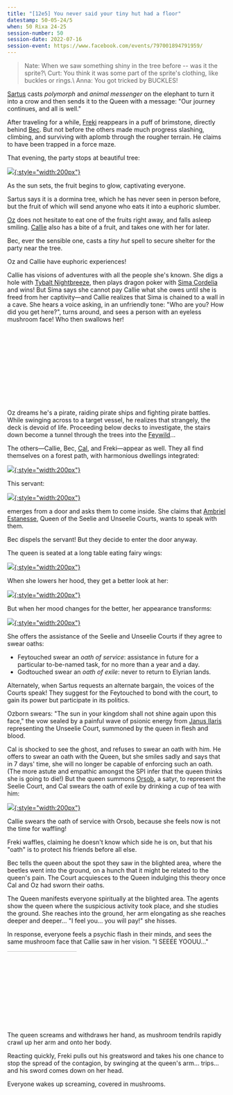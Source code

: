 ```yaml
---
title: "[12e5] You never said your tiny hut had a floor"
datestamp: 50-05-24/5
when: 50 Rixa 24-25
session-number: 50
session-date: 2022-07-16
session-event: https://www.facebook.com/events/797001894791959/
---
```


> Nate: When we saw something shiny in the tree before -- was it the sprite?\\
> Curt: You think it was some part of the sprite's clothing, like buckles or rings.\\
> Anna: You got tricked by BUCKLES!

[Sartus](../dossiers/sartus-morningdew) casts *polymorph* and *animal messenger* on the elephant to turn it into a crow and then sends it to the Queen with a message: "Our journey continues, and all is well."

After traveling for a while, [Freki](../dossiers/freki) reappears in a puff of brimstone, directly behind [Bec](../dossiers/bec). But not before the others made much progress slashing, climbing, and surviving with aplomb through the rougher terrain. He claims to have been trapped in a force maze.

That evening, the party stops at beautiful tree:

[![](https://i.pinimg.com/originals/3c/1a/71/3c1a71cd39e3f9d98e56c11a72333551.jpg){:style="width:200px"}](https://www.pinterest.com/pin/421227371400689295/)

As the sun sets, the fruit begins to glow, captivating everyone.

Sartus says it is a dormina tree, which he has never seen in person before, but the fruit of which will send anyone who eats it into a euphoric slumber.

[Oz](../dossiers/oz) does not hesitate to eat one of the fruits right away, and falls asleep smiling. [Callie](../dossiers/callie) also has a bite of a fruit, and takes one with her for later.

Bec, ever the sensible one, casts a *tiny hut* spell to secure shelter for the party near the tree.

Oz and Callie have euphoric experiences!

Callie has visions of adventures with all the people she's known. She digs a hole with [Tybalt Nightbreeze](../dossiers/tybalt), then plays dragon poker with [Sima Cordelia](../dossiers/sima) and wins! But Sima says she cannot pay Callie what she owes until she is freed from her captivity&mdash;and Callie realizes that Sima is chained to a wall in a cave. She hears a voice asking, in an unfriendly tone: "Who are you? How did you get here?", turns around, and sees a person with an eyeless mushroom face! Who then swallows her!

<!-- crop -->
<div style="width: 200px; height: 170px; overflow: hidden">
<a href="https://www.pinterest.com/pin/206250857927031866/"><img src="https://i.pinimg.com/originals/cb/db/f9/cbdbf9b97b1fce10e06e99847c1a758f.png" style="width:600px; margin: -100px 0 0 -295px"></a>
</div>

Oz dreams he's a pirate, raiding pirate ships and fighting pirate battles. While swinging across to a target vessel, he realizes that strangely, the deck is devoid of life. Proceeding below decks to investigate, the stairs down become a tunnel through the trees into the [Feywild](../locales/feywild)...

The others&mdash;Callie, Bec, [Cal](../dossiers/cal), and Freki&mdash;appear as well. They all find themselves on a forest path, with harmonious dwellings integrated:

[![](https://i.pinimg.com/originals/23/b5/bb/23b5bb04b7cc095ca2481aac216b3826.jpg){:style="width:200px"}](https://www.pinterest.com/pin/421227371400689300/)

This servant:

[![](https://i.pinimg.com/originals/10/1c/1f/101c1f4aa873409099b855b0d0779eeb.jpg){:style="width:200px"}](../dossiers/rafflesia-wildfall)

emerges from a door and asks them to come inside. She claims that [Ambriel Estanesse](../dossiers/ambriel-estanesse), Queen of the Seelie and Unseelie Courts, wants to speak with them.

Bec dispels the servant! But they decide to enter the door anyway.

The queen is seated at a long table eating fairy wings:

[![](https://i.pinimg.com/originals/52/ce/cc/52ceccb9d4fc52eca3e80ef5911cbf2e.jpg){:style="width:200px"}](https://www.pinterest.com/pin/421227371407463875/)

When she lowers her hood, they get a better look at her:

[![](https://i.pinimg.com/originals/7c/2c/a7/7c2ca7c156f4374967a619235d148cd4.jpg){:style="width:200px"}](https://www.pinterest.com/pin/406379566372036066/)

But when her mood changes for the better, her appearance transforms:

[![](https://i.pinimg.com/originals/30/c3/29/30c3294db371313914549193db4b429c.jpg){:style="width:200px"}](https://www.pinterest.com/pin/421227371404839716/)

She offers the assistance of the Seelie and Unseelie Courts if they agree to swear oaths:

- Feytouched swear an *oath of service*: assistance in future for a particular to-be-named task, for no more than a year and a day.
- Godtouched swear an *oath of exile*: never to return to Elyrian lands.

Alternately, when Sartus requests an alternate bargain, the voices of the Courts speak! They suggest for the Feytouched to bond with the court, to gain its power but participate in its politics.

Ozborn swears: "The sun in your kingdom shall not shine again upon this face," the vow sealed by a painful wave of psionic energy from [Janus Ilaris](../dossiers/janus-ilaris) representing the Unseelie Court, summoned by the queen in flesh and blood.

Cal is shocked to see the ghost, and refuses to swear an oath with him. He offers to swear an oath with the Queen, but she smiles sadly and says that in 7 days' time, she will no longer be capable of enforcing such an oath. (The more astute and empathic amongst the SPI infer that the queen thinks she is going to die!) But the queen summons [Orsob](../dossiers/orsob), a satyr, to represent the Seelie Court, and Cal swears the oath of exile by drinking a cup of tea with him:

[![](https://i.pinimg.com/originals/1f/7e/aa/1f7eaa8b1691a657d36bcc7ab02ede8a.png){:style="width:200px"}](https://www.pinterest.com/pin/803118546049660952/)

Callie swears the oath of service with Orsob, because she feels now is not the time for waffling!

Freki waffles, claiming he doesn't know which side he is on, but that his "oath" is to protect his friends before all else.

Bec tells the queen about the spot they saw in the blighted area, where the beetles went into the ground, on a hunch that it might be related to the queen's pain. The Court acquiesces to the Queen indulging this theory once Cal and Oz had sworn their oaths.

The Queen manifests everyone spiritually at the blighted area. The agents show the queen where the suspicious activity took place, and she studies the ground. She reaches into the ground, her arm elongating as she reaches deeper and deeper... "I feel you... you will pay!" she hisses.

In response, everyone feels a psychic flash in their minds, and sees the same mushroom face that Callie saw in her vision. "I SEEEE YOOUU..."

<!-- crop -->
<div style="width: 200px; height: 170px; overflow: hidden">
<a href="../dossiers/zuggtmoy"><img src="https://i.pinimg.com/originals/7a/5e/19/7a5e19d3a3443cd50a92831ea61827eb.jpg" style="width:300px; margin: 0 0 0 -40px"></a>
</div>

The queen screams and withdraws her hand, as mushroom tendrils rapidly crawl up her arm and onto her body.

Reacting quickly, Freki pulls out his greatsword and takes his one chance to stop the spread of the contagion, by swinging at the queen's arm... trips... and his sword comes down on her head.

Everyone wakes up screaming, covered in mushrooms.
